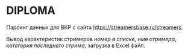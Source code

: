 # DIPLOMA
Парсинг данных для ВКР с сайта https://streamersbase.ru/streamers.

Вывод характеристик стримеров *номер в списке*, *имя стримера*, *категория последнего стрима*, загрузка в Excel файл.

